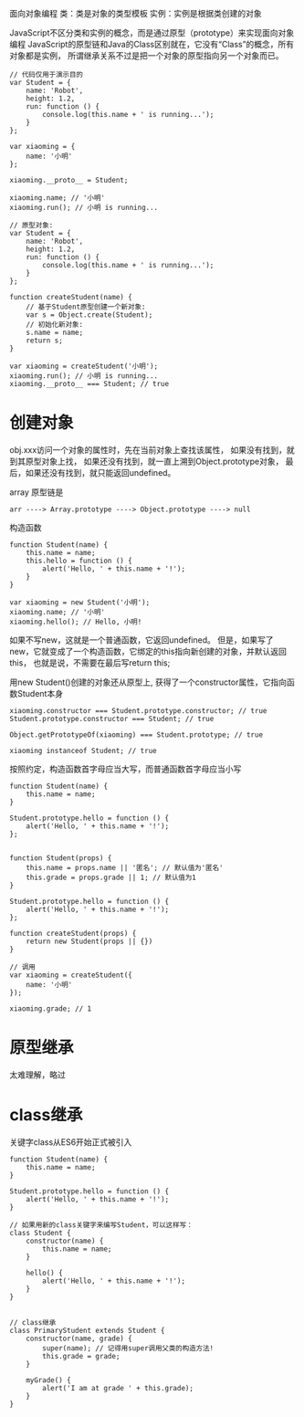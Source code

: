 面向对象编程
类：类是对象的类型模板
实例：实例是根据类创建的对象

JavaScript不区分类和实例的概念，而是通过原型（prototype）来实现面向对象编程
JavaScript的原型链和Java的Class区别就在，它没有“Class”的概念，所有对象都是实例，
所谓继承关系不过是把一个对象的原型指向另一个对象而已。

```
// 代码仅用于演示目的
var Student = {
    name: 'Robot',
    height: 1.2,
    run: function () {
        console.log(this.name + ' is running...');
    }
};

var xiaoming = {
    name: '小明'
};

xiaoming.__proto__ = Student;

xiaoming.name; // '小明'
xiaoming.run(); // 小明 is running...
```

```
// 原型对象:
var Student = {
    name: 'Robot',
    height: 1.2,
    run: function () {
        console.log(this.name + ' is running...');
    }
};

function createStudent(name) {
    // 基于Student原型创建一个新对象:
    var s = Object.create(Student);
    // 初始化新对象:
    s.name = name;
    return s;
}

var xiaoming = createStudent('小明');
xiaoming.run(); // 小明 is running...
xiaoming.__proto__ === Student; // true
```

# 创建对象

obj.xxx访问一个对象的属性时，先在当前对象上查找该属性，
如果没有找到，就到其原型对象上找，
如果还没有找到，就一直上溯到Object.prototype对象，
最后，如果还没有找到，就只能返回undefined。

array 原型链是
```
arr ----> Array.prototype ----> Object.prototype ----> null
```

构造函数
```
function Student(name) {
    this.name = name;
    this.hello = function () {
        alert('Hello, ' + this.name + '!');
    }
}

var xiaoming = new Student('小明');
xiaoming.name; // '小明'
xiaoming.hello(); // Hello, 小明!
```

如果不写new，这就是一个普通函数，它返回undefined。
但是，如果写了new，它就变成了一个构造函数，它绑定的this指向新创建的对象，并默认返回this，
也就是说，不需要在最后写return this;

用new Student()创建的对象还从原型上, 获得了一个constructor属性，它指向函数Student本身
```
xiaoming.constructor === Student.prototype.constructor; // true
Student.prototype.constructor === Student; // true

Object.getPrototypeOf(xiaoming) === Student.prototype; // true

xiaoming instanceof Student; // true
```

按照约定，构造函数首字母应当大写，而普通函数首字母应当小写
```
function Student(name) {
    this.name = name;
}

Student.prototype.hello = function () {
    alert('Hello, ' + this.name + '!');
};


function Student(props) {
    this.name = props.name || '匿名'; // 默认值为'匿名'
    this.grade = props.grade || 1; // 默认值为1
}

Student.prototype.hello = function () {
    alert('Hello, ' + this.name + '!');
};

function createStudent(props) {
    return new Student(props || {})
}

// 调用
var xiaoming = createStudent({
    name: '小明'
});

xiaoming.grade; // 1
```

# 原型继承
太难理解，略过

# class继承
关键字class从ES6开始正式被引入
```
function Student(name) {
    this.name = name;
}

Student.prototype.hello = function () {
    alert('Hello, ' + this.name + '!');
}

// 如果用新的class关键字来编写Student，可以这样写：
class Student {
    constructor(name) {
        this.name = name;
    }

    hello() {
        alert('Hello, ' + this.name + '!');
    }
}


// class继承
class PrimaryStudent extends Student {
    constructor(name, grade) {
        super(name); // 记得用super调用父类的构造方法!
        this.grade = grade;
    }

    myGrade() {
        alert('I am at grade ' + this.grade);
    }
}

```


